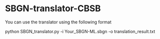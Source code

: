 # SBGN-translator-CBSB

You can use the translator using the following format

python SBGN_translator.py -i Your_SBGN-ML.sbgn -o translation_result.txt
